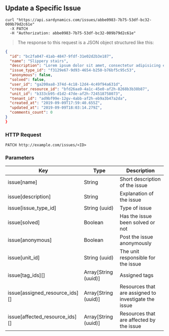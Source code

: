 ## Update a Specific Issue

```shell
curl "https://api.sardynamics.com/issues/abbe0983-7b75-53df-bc32-009b79d2c61e"
  -X PATCH
  -H "Authorization: abbe0983-7b75-53df-bc32-009b79d2c61e"
```

> The response to this request is a JSON object structured like this:

```json
{
  "id": "bc2fa047-41ab-4847-9fdf-31e02d2b3e187",
  "name": "Slippery stairs",
  "description": "Lorem ipsum dolor sit amet, consectetur adipisicing elit, sed do eiusmod tempor incididunt ut labore et dolore magna aliqua. Ut enim ad minim veniam, quis nostrud exercitation ullamco laboris nisi ut aliquip ex ea commodo consequat. Duis aute irure dolor in reprehenderit in voluptate velit esse cillum dolore eu fugiat nulla pariatur. Excepteur sint occaecat cupidatat non proident, sunt in culpa qui officia deserunt mollit anim id est laborum.",
  "issue_type_id": "f3129e67-9d93-4654-b250-b76bf5c95c53",
  "anonymous": false,
  "solved": false,
  "user_id": "ga200aa8-374d-4c18-12d4-4c49f94a631d",
  "creator_resource_id": "bfd26aa9-4a1c-45e0-af2h-8268b3b38b87",
  "unit_id": "b333cb95-d1d2-47de-af2h-724518758073",
  "tenant_id": "ad9bf99e-12gv-4abb-af2h-eb9a3b47a2da",
  "created_at": "2019-09-09T17:59:40.655Z",
  "updated_at": "2019-09-09T18:03:14.279Z",
  "comments_count": 0
}
}
```

### HTTP Request

`PATCH http://example.com/issues/<ID>`

### Parameters

| Key                            | Type                 | Description                                          |
| ------------------------------ | -------------------- | ---------------------------------------------------- |
| issue[name]                    | String               | Short description of the issue                       |
| issue[description]             | String               | Explanation of the issue                             |
| issue[issue_type_id]           | String (uuid)        | Type of issue                                        |
| issue[solved]                  | Boolean              | Has the issue been solved or not                     |
| issue[anonymous]               | Boolean              | Post the issue anonymously                           |
| issue[unit_id]                 | String (uuid)        | The unit responsible for the issue                   |
| issue[tag_ids][]               | Array[String (uuid)] | Assigned tags                                        |
| issue[assigned_resource_ids][] | Array[String (uuid)] | Resources that are assigned to investigate the issue |
| issue[affected_resource_ids][] | Array[String (uuid)] | Resources that are affected by the issue             |
